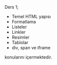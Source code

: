 Ders 1;

- Temel HTML yapısı
- Formatlama
- Listeler
- Linkler
- Resimler
- Tablolar
- div, span ve iframe 
 
 konularını içermektedir.